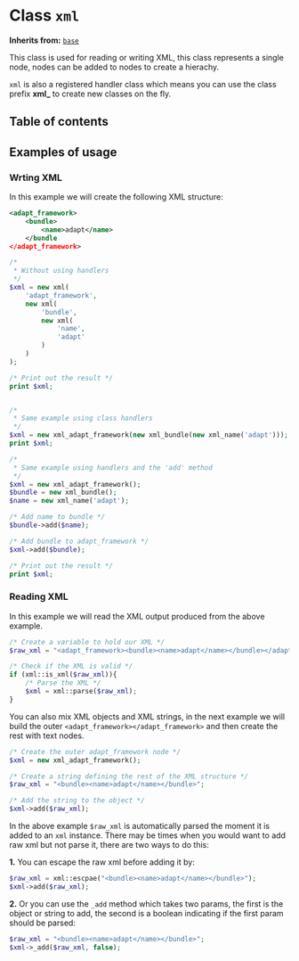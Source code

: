 # Class `xml`
**Inherits from:** [`base`](/docs/class/base.md)

This class is used for reading or writing XML, this class represents a single node, nodes can be added to nodes to create a hierachy.

`xml` is also a registered handler class which means you can use the class prefix **xml_** to create new classes on the fly.

## Table of contents

## Examples of usage
### Wrting XML

In this example we will create the following XML structure:
```xml
<adapt_framework>
    <bundle>
        <name>adapt</name>
    </bundle
</adapt_framework>
```

```php
/*
 * Without using handlers
 */
$xml = new xml(
    'adapt_framework',
    new xml(
        'bundle',
        new xml(
            'name',
            'adapt'
        )
    )
);

/* Print out the result */
print $xml;


/*
 * Same example using class handlers
 */
$xml = new xml_adapt_framework(new xml_bundle(new xml_name('adapt')));
print $xml;

/*
 * Same example using handlers and the 'add' method
 */
$xml = new xml_adapt_framework();
$bundle = new xml_bundle();
$name = new xml_name('adapt');

/* Add name to bundle */
$bundle->add($name);

/* Add bundle to adapt_framework */
$xml->add($bundle);

/* Print out the result */
print $xml;
```

### Reading XML

In this example we will read the XML output produced from the above example.

```php
/* Create a variable to hold our XML */
$raw_xml = "<adapt_framework><bundle><name>adapt</name></bundle></adapt_framework>";

/* Check if the XML is valid */
if (xml::is_xml($raw_xml)){
    /* Parse the XML */
    $xml = xml::parse($raw_xml);
}
```

You can also mix XML objects and XML strings, in the next example we will build the outer `<adapt_framework></adapt_framework>` and then create the rest with text nodes.
```php
/* Create the outer adapt_framework node */
$xml = new xml_adapt_framework();

/* Create a string defining the rest of the XML structure */
$raw_xml = "<bundle><name>adapt</name></bundle>";

/* Add the string to the object */
$xml->add($raw_xml);
```

In the above example `$raw_xml` is automatically parsed the moment it is added to an `xml` instance.  There may be times when you would want to add raw xml but not parse it, there are two ways to do this:

**1.** You can escape the raw xml before adding it by:
```php
$raw_xml = xml::escpae("<bundle><name>adapt</name></bundle>");
$xml->add($raw_xml);
```

**2.** Or you can use the `_add` method which takes two params, the first is the object or string to add, the second is a boolean indicating if the first param should be parsed:
```php
$raw_xml = "<bundle><name>adapt</name></bundle>";
$xml->_add($raw_xml, false);
```